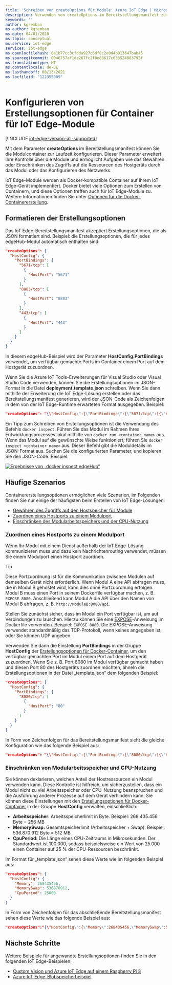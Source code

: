 ```yaml
---
title: 'Schreiben von createOptions für Module: Azure IoT Edge | Microsoft-Dokumentation'
description: Verwenden von createOptions im Bereitstellungsmanifest zum Konfigurieren von Modulen zur Laufzeit
keywords: ''
author: kgremban
ms.author: kgremban
ms.date: 04/01/2020
ms.topic: conceptual
ms.service: iot-edge
services: iot-edge
ms.openlocfilehash: 0a1b77cc3cfdda927c6df8c2e0d4b013647bab45
ms.sourcegitcommit: 0046757af1da267fc2f0e88617c633524883795f
ms.translationtype: HT
ms.contentlocale: de-DE
ms.lasthandoff: 08/13/2021
ms.locfileid: "122355009"
---
```

# <a name="how-to-configure-container-create-options-for-iot-edge-modules"></a>Konfigurieren von Erstellungsoptionen für Container für IoT Edge-Module

[!INCLUDE [iot-edge-version-all-supported](../../includes/iot-edge-version-all-supported.md)]

Mit dem Parameter **createOptions** im Bereitstellungsmanifest können Sie die Modulcontainer zur Laufzeit konfigurieren. Dieser Parameter erweitert Ihre Kontrolle über die Module und ermöglicht Aufgaben wie das Gewähren oder Einschränken des Zugriffs auf die Ressourcen des Hostgeräts durch das Modul oder das Konfigurieren des Netzwerks.

IoT Edge-Module werden als Docker-kompatible Container auf Ihrem IoT Edge-Gerät implementiert. Docker bietet viele Optionen zum Erstellen von Containern, und diese Optionen treffen auch für IoT Edge-Module zu. Weitere Informationen finden Sie unter [Optionen für die Docker-Containererstellung](https://docs.docker.com/engine/api/v1.32/#operation/ContainerCreate).

## <a name="format-create-options"></a>Formatieren der Erstellungsoptionen

Das IoT Edge-Bereitstellungsmanifest akzeptiert Erstellungsoptionen, die als JSON formatiert sind. Beispiel: die Erstellungsoptionen, die für jedes edgeHub-Modul automatisch enthalten sind:

```json
"createOptions": {
  "HostConfig": {
    "PortBindings": {
      "5671/tcp": [
        {
          "HostPort": "5671"
        }
      ],
      "8883/tcp": [
        {
          "HostPort": "8883"
        }
      ],
      "443/tcp": [
        {
          "HostPort": "443"
        }
      ]
    }
  }
}
```

In diesem edgeHub-Beispiel wird der Parameter **HostConfig.PortBindings** verwendet, um verfügbar gemachte Ports im Container einem Port auf dem Hostgerät zuzuordnen.

Wenn Sie die Azure IoT Tools-Erweiterungen für Visual Studio oder Visual Studio Code verwenden, können Sie die Erstellungsoptionen im JSON-Format in die Datei **deployment.template.json** schreiben. Wenn Sie dann mithilfe der Erweiterung die IoT Edge-Lösung erstellen oder das Bereitstellungsmanifest generieren, wird der JSON-Code als Zeichenfolgen in dem von der IoT Edge-Runtime erwarteten Format ausgegeben. Beispiel:

```json
"createOptions": "{\"HostConfig\":{\"PortBindings\":{\"5671/tcp\":[{\"HostPort\":\"5671\"}],\"8883/tcp\":[{\"HostPort\":\"8883\"}],\"443/tcp\":[{\"HostPort\":\"443\"}]}}}"
```

Ein Tipp zum Schreiben von Erstellungsoptionen ist die Verwendung des Befehls `docker inspect`. Führen Sie das Modul im Rahmen Ihres Entwicklungsprozesses lokal mithilfe von `docker run <container name>` aus. Wenn das Modul auf die gewünschte Weise funktioniert, führen Sie `docker inspect <container name>` aus. Dieser Befehl gibt die Moduldetails im JSON-Format aus. Suchen Sie die konfigurierten Parameter, und kopieren Sie den JSON-Code. Beispiel:

[![Ergebnisse von „docker inspect edgeHub“](./media/how-to-use-create-options/docker-inspect-edgehub-inline-and-expanded.png)](./media/how-to-use-create-options/docker-inspect-edgehub-inline-and-expanded.png#lightbox)

## <a name="common-scenarios"></a>Häufige Szenarios

Containererstellungsoptionen ermöglichen viele Szenarien, im Folgenden finden Sie nur einige der häufigsten beim Erstellen von IoT Edge-Lösungen:

* [Gewähren des Zugriffs auf den Hostspeicher für Module](how-to-access-host-storage-from-module.md)
* [Zuordnen eines Hostports zu einem Modulport](#map-host-port-to-module-port)
* [Einschränken des Modularbeitsspeichers und der CPU-Nutzung](#restrict-module-memory-and-cpu-usage)

### <a name="map-host-port-to-module-port"></a>Zuordnen eines Hostports zu einem Modulport

Wenn Ihr Modul mit einem Dienst außerhalb der IoT Edge-Lösung kommunizieren muss und dazu kein Nachrichtenrouting verwendet, müssen Sie einem Modulport einen Hostport zuordnen.

>[!TIP]
>Diese Portzuordnung ist für die Kommunikation zwischen Modulen auf demselben Gerät nicht erforderlich. Wenn Modul A eine API abfragen muss, die in Modul B gehostet wird, kann dies ohne Portzuordnung erfolgen. Modul B muss einen Port in seinem Dockerfile verfügbar machen, z. B. `EXPOSE 8080`. Anschließend kann Modul A die API über den Namen von Modul B abfragen, z. B. `http://ModuleB:8080/api`.

Stellen Sie zunächst sicher, dass im Modul ein Port verfügbar ist, um auf Verbindungen zu lauschen. Hierzu können Sie eine [EXPOSE](https://docs.docker.com/engine/reference/builder/#expose)-Anweisung im Dockerfile verwenden. Beispiel: `EXPOSE 8080`. Die EXPOSE-Anweisung verwendet standardmäßig das TCP-Protokoll, wenn keines angegeben ist, oder Sie können UDP angeben.

Verwenden Sie dann die Einstellung **PortBindings** in der Gruppe **HostConfig** der [Erstellungsoptionen für Docker-Container](https://docs.docker.com/engine/api/v1.32/#operation/ContainerCreate), um den verfügbar gemachten Port im Modul einem Port auf dem Hostgerät zuzuordnen. Wenn Sie z. B. Port 8080 im Modul verfügbar gemacht haben und diesen Port 80 des Hostgeräts zuordnen möchten, ähneln die Erstellungsoptionen in der Datei „template.json“ dem folgenden Beispiel:

```json
"createOptions": {
  "HostConfig": {
    "PortBindings": {
      "8080/tcp": [
        {
          "HostPort": "80"
        }
      ]
    }
  }
}
```

In Form von Zeichenfolgen für das Bereitstellungsmanifest sieht die gleiche Konfiguration wie das folgende Beispiel aus:

```json
"createOptions": "{\"HostConfig\":{\"PortBindings\":{\"8080/tcp\":[{\"HostPort\":\"80\"}]}}}"
```

### <a name="restrict-module-memory-and-cpu-usage"></a>Einschränken von Modularbeitsspeicher und CPU-Nutzung

Sie können deklarieren, welchen Anteil der Hostressourcen ein Modul verwenden kann. Diese Kontrolle ist hilfreich, um sicherzustellen, dass ein Modul nicht zu viel Arbeitsspeicher oder CPU-Nutzung beanspruchen und die Ausführung anderer Prozesse auf dem Gerät verhindern kann. Sie können diese Einstellungen mit den [Erstellungsoptionen für Docker-Container](https://docs.docker.com/engine/api/v1.32/#operation/ContainerCreate) in der Gruppe **HostConfig** verwalten, einschließlich:

* **Arbeitsspeicher**: Arbeitsspeicherlimit in Byte. Beispiel: 268.435.456 Byte = 256 MB
* **MemorySwap:** Gesamtspeicherlimit (Arbeitsspeicher + Swap). Beispiel: 536.870.912 Byte = 512 MB
* **CpuPeriod:** Die Länge eines CPU-Zeitraums in Mikrosekunden. Der Standardwert ist 100.000, sodass beispielsweise ein Wert von 25.000 einen Container auf 25 % der CPU-Ressourcen beschränkt.

Im Format für „template.json“ sehen diese Werte wie im folgenden Beispiel aus:

```json
"createOptions": {
  "HostConfig": {
    "Memory": 268435456,
    "MemorySwap": 536870912,
    "CpuPeriod": 25000
  }
}
```

In Form von Zeichenfolgen für das abschließende Bereitstellungsmanifest sehen diese Werte wie das folgende Beispiel aus:

```json
"createOptions":"{\"HostConfig\":{\"Memory\":268435456,\"MemorySwap\":536870912,\"CpuPeriod\":25000}}"
```

## <a name="next-steps"></a>Nächste Schritte

Weitere Beispiele für angewandte Erstellungsoptionen finden Sie in den folgenden IoT Edge-Beispielen:

* [Custom Vision und Azure IoT Edge auf einem Raspberry Pi 3](https://github.com/Azure-Samples/custom-vision-service-iot-edge-raspberry-pi)
* [Azure IoT Edge-Blobspeicherbeispiel](https://github.com/Azure-Samples/azure-iotedge-blobstorage-sample)
